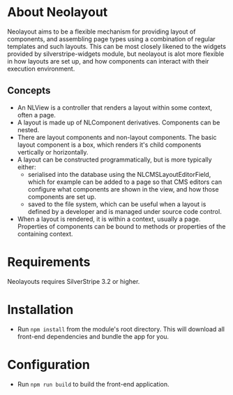 About Neolayout
===============

Neolayout aims to be a flexible mechanism for providing layout of components, and assembling page types using a combination of regular templates and such layouts. This can be most closely likened to the widgets provided by silverstripe-widgets module, but neolayout is alot more flexible in how layouts are set up, and how components can interact with their execution environment.

Concepts
--------

 *  An NLView is a controller that renders a layout within some context,
    often a page.
 *  A layout is made up of NLComponent derivatives. Components can be nested.
 *  There are layout components and non-layout components. The basic layout
    component is a box, which renders it's child components vertically or
    horizontally.
 *  A layout can be constructed programmatically, but is more typically either:
     -  serialised into the database using the NLCMSLayoutEditorField, which
        for example can be added to a page so that CMS editors can configure
        what components are shown in the view, and how those components are
        set up.
     -  saved to the file system, which can be useful when a layout is defined
        by a developer and is managed under source code control.
 *  When a layout is rendered, it is within a context, usually a page.
    Properties of components can be bound to methods or properties of the
    containing context.

Requirements
============

Neolayouts requires SilverStripe 3.2 or higher.

Installation
============
 *  Run `npm install` from the module's root directory. This will download all
    front-end dependencies and bundle the app for you.

Configuration
=============
 * Run `npm run build` to build the front-end application.